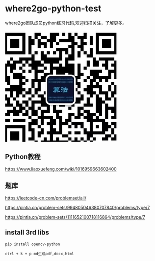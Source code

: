 # where2go-python-test

where2go团队成员python练习代码,欢迎扫描关注，了解更多。


![](0000-png/logo.jpg)

## Python教程

https://www.liaoxuefeng.com/wiki/1016959663602400

## 题库
  
https://leetcode-cn.com/problemset/all/


https://pintia.cn/problem-sets/994805046380707840/problems/type/7

https://pintia.cn/problem-sets/1111652100718116864/problems/type/7


## install 3rd libs
```shell
pip install opencv-python
```

```
ctrl + k + p md生成pdf,docx,html
```